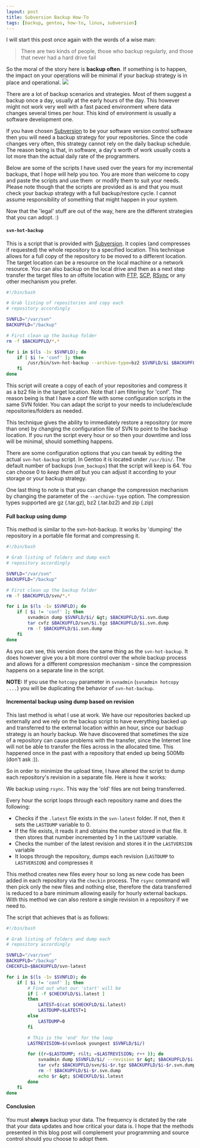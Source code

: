 ```yaml
---
layout: post
title: Subversion Backup How-To
tags: [backup, gentoo, how-to, linux, subversion]
---
```


I will start this post once again with the words of a wise man:

> There are two kinds of people, those who backup regularly, and those that never had a hard drive fail

So the moral of the story here is **backup often**. If something is to happen, the impact on your operations will be minimal if your backup strategy is in place and operational.
<img class="post-image" src="{{ site.baseurl }}/files/2010-08-01-online-backup.png" />

There are a lot of backup scenarios and strategies. Most of them suggest a backup once a day, usually at the early hours of the day. This however might not work very well with a fast paced environment where data changes several times per hour. This kind of environment is usually a software development one.

If you have chosen [Subversion](http://subversion.tigris.org/) to be your software version control software then you will need a backup strategy for your repositories. Since the code changes very often, this strategy cannot rely on the daily backup schedule. The reason being is that, in software, a day's worth of work usually costs a lot more than the actual daily rate of the programmers.

Below are some of the scripts I have used over the years for my incremental backups, that I hope will help you too. You are more than welcome to copy and paste the scripts and use them &nbsp;or modify them to suit your needs. Please note though that the scripts are provided as is and that you must check your backup strategy with a full backup/restore cycle. I cannot assume responsibility of something that might happen in your system.

Now that the 'legal' stuff are out of the way, here are the different strategies that you can adopt. :)

#### `svn-hot-backup`

This is a script that is provided with [Subversion](http://subversion.tigris.org/). It copies (and compresses if requested) the whole repository to a specified location. This technique allows for a full copy of the repository to be moved to a different location. The target location can be a resource on the local machine or a network resource. You can also backup on the local drive and then as a next step transfer the target files to an offsite location with [FTP](http://en.wikipedia.org/wiki/File_Transfer_Protocol), [SCP](http://en.wikipedia.org/wiki/Secure_copy), [RSync](http://www.samba.org/rsync/) or any other mechanism you prefer.

```sh
#!/bin/bash

# Grab listing of repositories and copy each
# repository accordingly

SVNFLD="/var/svn"
BACKUPFLD="/backup"

# First clean up the backup folder
rm -f $BACKUPFLD/*.*

for i in $(ls -1v $SVNFLD); do
    if [ $i != 'conf' ]; then
        /usr/bin/svn-hot-backup --archive-type=bz2 $SVNFLD/$i $BACKUPFLD
    fi
done
```

This script will create a copy of each of your repositories and compress it as a bz2 file in the target location. Note that I am filtering for 'conf'. The reason being is that I have a conf file with some configuration scripts in the same SVN folder. You can adapt the script to your needs to include/exclude repositories/folders as needed.

This technique gives the ability to immediately restore a repository (or more than one) by changing the configuration file of SVN to point to the backup location. If you run the script every hour or so then your downtime and loss will be minimal, should something happens.

There are some configuration options that you can tweak by editing the actual `svn-hot-backup` script. In Gentoo it is located under `/usr/bin/`. The default number of backups (`num_backups`) that the script will keep is 64. You can choose 0 to *keep them all* but you can adjust it according to your storage or your backup strategy.

One last thing to note is that you can change the compression mechanism by changing the parameter of the `--archive-type` option. The compression types supported are gz (.tar.gz), bz2 (.tar.bz2) and zip (.zip)

#### Full backup using dump

This method is similar to the svn-hot-backup. It works by 'dumping' the repository in a portable file format and compressing it.

```sh
#!/bin/bash

# Grab listing of folders and dump each
# repository accordingly

SVNFLD="/var/svn"
BACKUPFLD="/backup"

# First clean up the backup folder
rm -f $BACKUPFLD/svn/*.*

for i in $(ls -1v $SVNFLD); do
    if [ $i != 'conf' ]; then
        svnadmin dump $SVNFLD/$i/ &gt; $BACKUPFLD/$i.svn.dump
        tar cvfz $BACKUPFLD/svn/$i.tgz $BACKUPFLD/$i.svn.dump
        rm -f $BACKUPFLD/$i.svn.dump
    fi
done
```

As you can see, this version does the same thing as the `svn-hot-backup`. It does however give you a bit more control over the whole backup process and allows for a different compression mechanism - since the compression happens on a separate line in the script.

**NOTE:** If you use the `hotcopy` parameter in `svnadmin` (`svnadmin hotcopy ....`) you will be duplicating the behavior of `svn-hot-backup`.

#### Incremental backup using dump based on revision

This last method is what I use at work. We have our repositories backed up externally and we rely on the backup script to have everything backed up and transferred to the external location within an hour, since our backup strategy is an hourly backup. We have discovered that sometimes the size of a repository can cause problems with the transfer, since the Internet line will not be able to transfer the files across in the allocated time. This happened once in the past with a repository that ended up being 500Mb (don't ask :)).

So in order to minimize the upload time, I have altered the script to dump each repository's revision in a separate file. Here is how it works:

We backup using `rsync`. This way the 'old' files are not being transferred.

Every hour the script loops through each repository name and does the following:

- Checks if the `.latest` file exists in the `svn-latest` folder. If not, then it sets the `LASTDUMP` variable to 0.
- If the file exists, it reads it and obtains the number stored in that file. It then stores that number incremented by 1 in the `LASTDUMP` variable.
- Checks the number of the latest revision and stores it in the `LASTVERSION` variable
- It loops through the repository, dumps each revision (`LASTDUMP` to `LASTVERSION`) and compresses it

This method creates new files every hour so long as new code has been added in each repository via the `checkin` process. The `rsync` command will then pick only the new files and nothing else, therefore the data transferred is reduced to a bare minimum allowing easily for hourly external backups. With this method we can also restore a single revision in a repository if we need to.

The script that achieves that is as follows:

```sh
#!/bin/bash

# Grab listing of folders and dump each
# repository accordingly

SVNFLD="/var/svn"
BACKUPFLD="/backup"
CHECKFLD=$BACKUPFLD/svn-latest

for i in $(ls -1v $SVNFLD); do
    if [ $i != 'conf' ]; then
        # Find out what our 'start' will be
        if [ -f $CHECKFLD/$i.latest ]
        then
            LATEST=$(cat $CHECKFLD/$i.latest)
            LASTDUMP=$LATEST+1
        else
            LASTDUMP=0
        fi

        # This is the 'end' for the loop
        LASTREVISION=$(svnlook youngest $SVNFLD/$i/)

        for ((r=$LASTDUMP; r&lt; =$LASTREVISION; r++ )); do
            svnadmin dump $SVNFLD/$i/ --revision $r &gt; $BACKUPFLD/$i-$r.svn.dump
            tar cvfz $BACKUPFLD/svn/$i-$r.tgz $BACKUPFLD/$i-$r.svn.dump
            rm -f $BACKUPFLD/$i-$r.svn.dump
            echo $r &gt; $CHECKFLD/$i.latest
        done
    fi
done
```

#### Conclusion

You must **always** backup your data. The frequency is dictated by the rate that your data updates and how critical your data is. I hope that the methods presented in this blog post will complement your programming and source control should you choose to adopt them.
